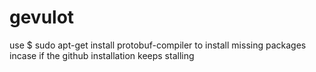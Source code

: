 # gevulot
use $ sudo apt-get install protobuf-compiler to install missing packages incase if the github installation keeps stalling 
